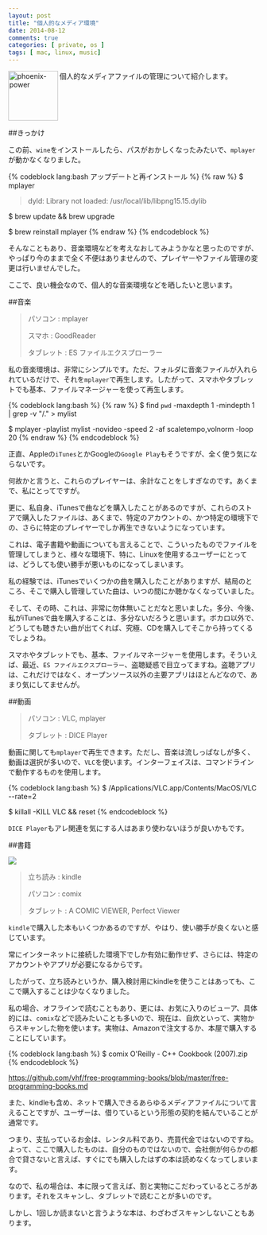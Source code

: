 ```yaml
---
layout: post
title: "個人的なメディア環境"
date: 2014-08-12
comments: true
categories: [ private, os ]
tags: [ mac, linux, music]
---
```

<img src="{{ root_url }}/images/more.png" alt="phoenix-power" align="left" width="100" height="100">個人的なメディアファイルの管理について紹介します。<!--more--><br clear="all">

##きっかけ

この前、`wine`をインストールしたら、パスがおかしくなったみたいで、`mplayer`が動かなくなりました。

{% codeblock lang:bash アップデートと再インストール %}
{% raw %}
$ mplayer
> dyld: Library not loaded: /usr/local/lib/libpng15.15.dylib

$ brew update && brew upgrade

$ brew reinstall mplayer
{% endraw %}
{% endcodeblock %}

そんなこともあり、音楽環境などを考えなおしてみようかなと思ったのですが、やっぱり今のままで全く不便はありませんので、プレイヤーやファイル管理の変更は行いませんでした。

ここで、良い機会なので、個人的な音楽環境などを晒したいと思います。

##音楽


> パソコン : mplayer
>
> スマホ : GoodReader
>
> タブレット : ES ファイルエクスプローラー

私の音楽環境は、非常にシンプルです。ただ、フォルダに音楽ファイルが入れられているだけで、それを`mplayer`で再生します。したがって、スマホやタブレットでも基本、ファイルマネージャーを使って再生します。

{% codeblock lang:bash %}
{% raw %}
$ find `pwd` -maxdepth 1 -mindepth 1 | grep -v "\/\." > mylist

$ mplayer -playlist mylist -novideo -speed 2 -af scaletempo,volnorm -loop 20
{% endraw %}
{% endcodeblock %}

正直、Appleの`iTunes`とかGoogleの`Google Play`もそうですが、全く使う気にならないです。

何故かと言うと、これらのプレイヤーは、余計なことをしすぎなのです。あくまで、私にとってですが。

更に、私自身、iTunesで曲などを購入したことがあるのですが、これらのストアで購入したファイルは、あくまで、特定のアカウントの、かつ特定の環境下での、さらに特定のプレイヤーでしか再生できないようになっています。

これは、電子書籍や動画についても言えることで、こういったものでファイルを管理してしまうと、様々な環境下、特に、Linuxを使用するユーザーにとっては、どうしても使い勝手が悪いものになってしまいます。

私の経験では、iTunesでいくつかの曲を購入したことがありますが、結局のところ、そこで購入し管理していた曲は、いつの間にか聴かなくなっていました。

そして、その時、これは、非常に勿体無いことだなと思いました。多分、今後、私がiTunesで曲を購入することは、多分ないだろうと思います。ボカロ以外で、どうしても聴きたい曲が出てくれば、究極、CDを購入してそこから持ってくるでしょうね。

スマホやタブレットでも、基本、ファイルマネージャーを使用します。そういえば、最近、`ES ファイルエクスプローラー`、盗聴疑惑で目立ってますね。盗聴アプリは、これだけではなく、オープンソース以外の主要アプリはほとんどなので、あまり気にしてませんが。

##動画

> パソコン : VLC, mplayer
>
> タブレット : DICE Player

動画に関しても`mplayer`で再生できます。ただし、音楽は流しっぱなしが多く、動画は選択が多いので、`VLC`を使います。インターフェイスは、コマンドラインで動作するものを使用します。

{% codeblock lang:bash %}
$ /Applications/VLC.app/Contents/MacOS/VLC --rate=2

$ killall -KILL VLC && reset
{% endcodeblock %}

`DICE Player`もアレ関連を気にする人はあまり使わないほうが良いかもです。

##書籍

![](https://lh5.googleusercontent.com/-tovEIM8DCgw/UHlEilChBxI/AAAAAAAABeo/6VyCsBpq-zo/s0/bookmark.png)

> 立ち読み : kindle
>
> パソコン : comix
>
> タブレット : A COMIC VIEWER, Perfect Viewer

`kindle`で購入した本もいくつかあるのですが、やはり、使い勝手が良くないと感じています。

常にインターネットに接続した環境下でしか有効に動作せず、さらには、特定のアカウントやアプリが必要になるからです。

したがって、立ち読みというか、購入検討用にkindleを使うことはあっても、ここで購入することは少なくなりました。

私の場合、オフラインで読むこともあり、更には、お気に入りのビューア、具体的には、`comix`などで読みたいことも多いので、現在は、自炊といって、実物からスキャンした物を使います。実物は、Amazonで注文するか、本屋で購入することにしています。

{% codeblock lang:bash %}
$ comix O'Reilly - C++ Cookbook (2007).zip
{% endcodeblock %}

https://github.com/vhf/free-programming-books/blob/master/free-programming-books.md

また、kindleも含め、ネットで購入できるあらゆるメディアファイルについて言えることですが、ユーザーは、借りているという形態の契約を結んでいることが通常です。

つまり、支払っているお金は、レンタル料であり、売買代金ではないのですね。よって、ここで購入したものは、自分のものではないので、会社側が何らかの都合で貸さないと言えば、すぐにでも購入したはずの本は読めなくなってしまいます。

なので、私の場合は、本に限って言えば、割と実物にこだわっているところがあります。それをスキャンし、タブレットで読むことが多いのです。

しかし、1回しか読まないと言うような本は、わざわざスキャンしないこともあります。

